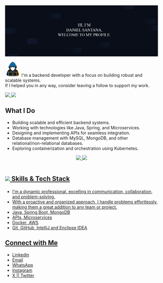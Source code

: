 ![Daniel's GitHub Banner](./assets/banner.png)

<picture><img src = "https://github.com/0xAbdulKhalid/0xAbdulKhalid/raw/main/assets/mdImages/about_me.gif" width = 50px></picture> I'm a backend developer with a focus on building robust and scalable systems.<br>
If I helped you in any way, consider leaving a follow to support my work.

<a href="https://github.com/DanielSantDev">
<img src="https://readme-typing-svg.herokuapp.com?font=Time+New+Roman&color=cyan&size=25&center=true&vCenter=true&width=600&height=100&lines=Always+Learning+something&hearts;++;Self-taught+Backend+Developer,;Server+Side+Programmer,;Love+to+learn+new+stuffs..<3,;Love+to+Contribute+to+the+Community">
</a>
<img src="https://user-images.githubusercontent.com/73097560/115834477-dbab4500-a447-11eb-908a-139a6edaec5c.gif">

## What I Do

- Building scalable and efficient backend systems.
- Working with technologies like Java, Spring, and Microservices.
- Designing and implementing APIs for seamless integration.
- Database management with MySQL, MongoDB, and other relational/non-relational databases.
- Exploring containerization and orchestration using Kubernetes.

<div align="center">
  <a href="https://github.com/DanielSantDev">
  <img height="180em" src="https://github-readme-stats.vercel.app/api?username=DanielSantDev&count_private=true&show_icons=true"/>
  <img height="180em" src="https://github-readme-stats.vercel.app/api/top-langs/?username=DanielSantDev&langs_count=6"/>
</div>
<div style="display: inline_block"><br><div>

## <img src="https://media2.giphy.com/media/QssGEmpkyEOhBCb7e1/giphy.gif?cid=ecf05e47a0n3gi1bfqntqmob8g9aid1oyj2wr3ds3mg700bl&rid=giphy.gif" width ="25"><b> Skills & Tech Stack</b><br><p align="center">
- I'm a dynamic professional, excelling in communication, collaboration, and problem-solving.
- With a proactive and organized approach, I handle problems effortlessly, making them a great addition to any team or project.
- Java, Spring Boot, MongoDB
- APIs, Microservices
- Docker, AWS 
- Git, GitHub, IntelliJ and Enclipse IDEA

## Connect with Me

* [Linkedin](https://www.linkedin.com/in/ddanielssantana/)
* [Email](mailto:daniel10gja@gmail.com)
* [WhatsApp](https://wa.me/5513988679378)
* [Instagram](https://www.instagram.com/daniel_san.t/)
* [X || Twitter](https://twitter.com/Daniel_SantanaT)
